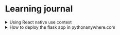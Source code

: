 # Learning journal 

<details>
<summary>Using React native use context</summary>



`useContext` is a react native hook that helps with accessing the value of a parameter from any screen under the same context without manually passing from each screens. 

### React native hooks 
Hooks are special functions in the react that helps in manage the states in different componets. Like useState hook , helps to change the variable state. useEffect hooks the functions will be called when the screen is loaded or when the value of variable is changed. 

While useing `useEffect(()=> randomFunctions(); {},[]);` the codes in the the use effects runs the when the component loads. And if we are any variable inside the square bracket then the functions called inside the useEffect changes when the value of the variable changes like  `useEffect(()=> randomFunctions(); {},[userId]); , the codes inside the useEffect will be called whenever the value of the userId is changed.

These hooks can only be called inside a functional component in react. So a functional component is any javascript function that return jsx. Jsx is certain syntax of javascript where we create html like structues.

These hooks are very useful in my project, I use the useState to assign values to the variable. useEffects are used to show the ui according to the respective users. And the useContext was the one that helped me to pass parameters between different type of Stacks in my project.

### How it was useful in my project

So in react navigation happens by creating a navigation container that we can import from the package react-navigation and By creating Stack , where Stack is a `createStackNavigator` function we can import from react navigation. So we can create different `Stack.Navigator` inside the navigation container. And inside the `Stack.Navigators` we can use our screens by using `Stack.screen`.

So in my case I have two different types of stacks one is the AuthStack which have the screeens for user login or sign up and that is a `Stack.Navigator` and the other one is the userStack which contain the screens that the user will be using after authentication and that is a `Tab.navigator` where tab is a `createBottomTabNavigator` function that we import from `@react-navigation/bottom-tabs`. So I was troubling with moving how to move from the Stack navigator to the Tab navigator.

So I figured that out with the help of nested navigations from this article https://reactnavigation.org/docs/nesting-navigators/. by using the tab navigator as a component inside the stack navigator. And the next challege was how to pass the user id after authentication from the auth stack to userStack. Here evethough i am using the my bottoms tabs in userStack inside a stack navigator component, both are different files and different stacks. So I was struggling to find a way and then I found the `useContex` hook.

### How to use the `useContext` hook

```javascript
import React, { createContext, useState } from 'react';

export const AuthContext = createContext();

export const AuthProvider = ({ children }) => {
  const [userId, setUserId] = useState(null);
  const [emplyObject, setEmplyObject] = useState(null);
  const [emplyFlag, setEmplyFlag] = useState(null);

  return (
    <AuthContext.Provider value={{ userId, setUserId, emplyObject, setEmplyObject, emplyFlag, setEmplyFlag }}>
      {children}
    </AuthContext.Provider>
  );
};
```

So I first created a new file call `AuthContext` and we are exportinig two things from this file `AuthContext` and `AuthProvider`, these are the names give by me this can be any names. Here `Auth context` is the `createContext` function that the we import from react and `AuthProvider` is a functional component accepting a `childern` parameter. So I declared the `userId` and the `setUser Id` inside the `AuthProvider` and then the `AuthProvider` functional component is returning an `AuthContext.provider` where you can define the values that the childern of this can be used, in my case i have the `userId` and the `setUser` function inside the `value` so that any of the children element can use these. 

Then after creating the `AuthContext` file, I wrapped my Navigation container in the `App.js` file with the `AuthProvider` and then I imported the `setUserId` function in the usercreation page in the `AuthStack` and set the value for the `userId` and then when I move to the `userStack` I import the `userId` from the `AuthContext` and userthe `userId`. This is possible because as we wrapped our main navigator inside the `AuthProvider` and we can set or use the `userId` value from any screens inside the children of the `AuthProvider`, this was very useful. 

### Resources that helped me

* Crawford, T. (2023, September 22). React Navigation - Nesting Navigators. YouTube. https://www.youtube.com/watch?v=6RhOzQciVwI
* NetNinja (2020). React Context & Hooks. YouTube. https://www.youtube.com/watch?v=-40TBdSRk6E
* React Navigation. (n.d.). Nesting navigators. Retrieved October 25, 2024, from https://reactnavigation.org/docs/nesting-navigators/

</details>

<details>
<summary>How to deploy the flask app in pythonanywhere.com</summary>

pyhthonanywhere.com helps to deploy different Python apps like Flask, and Django for free. We will be having some restriction like not able to change the url and will be having a data limit of 500mb. However, it works great.

1. Create a new account in pythonanywhere.com
2. Now we can see our dashboard and then go to the file section and create new folder that can be anything.
3. Now create a virtual environment inside the newly created folder. For that we have to go to the console tab and create a new bash console. Make sure we are inside the project directory and then run this command

   ```
   python -m venv venv
   ```
This will create a virtual environment inside the folder. I wish to share my understanding of about what is a python virtual environment

### What is a python virtual environment:

Imagine we are an artist with different projects. 
* Without vitual environment we will be having a big room with all the tools that can be used to any project.
* But with a virtual environment we will be having separate rooms for each projects having the necessary tools required for that project only. Like a little organized. 

So by creating a virtual environment to a project will be like creating a room for that project with only the necessary tools. This helps to avoid the package conflicts problems and do not commit that to the git hub as it might not work on the others and might be having security issues. 

Python Land. (n.d.). Python venv: How to create, activate, deactivate, and delete. Retrieved from https://python.land/virtual-environments/virtualenv

4. So now after creating we can activate the venv by the following command, note that the venv is the name that we given to our virtual environment that can be anything

```python
source venv/bin/activate
```
5. Create requirements.txt file, with all the required packages.

So in your computer, that is where we were running the flask app as local host we have run the following command in the flask app root directory

```python
pip freeze > requirements.txt
```

This will create a new requirements.txt file in the root directory and will list all the packages required for this project.

6. Remove the debug codes from your project:

    So in your computer before exporting the app.py file that is where we have all our apis we have to remove the code

   ```
   if __name__ == '__main__':
    app.run(debug=True, host='0.0.0.0')
   ```

   We were using this for the debug mode now we are switching to the production mode with do not need this it is a best practice for some security reasons.

7. Now in the pythonanywhere inside the our project folder that is in the files tab press the button `upload a file` and then upload the files `app.py` and the `requirements.txt` file  from your local machine.
8. Install the required packages to the virtual environment:
   ```python
   pip install -r requirements.txt
   ```
   So by the above command in the base we will be installing all of our necessary packages to our virtual environment.
9. Add the firebase configurations:
    So inside our project folder which has the app.py, requirements.txt, and the venv folder, we will create a new folder called `config` and inside the config folder upload the serviceAccountKey.json file from your computer that has the firebase configurations.
10. Create new web app:
    
     - Go to the web tab
     - Click `Add a new web app` Button
     - The create the web app by choosing the latest python version.
       
11. Update the WSGI file:

    Under the web app there is a link to modify the WSGI file:
    
    - Here change the path to the app folder. like `/home/perfectSky/mysite/venv` in my case as my user name is perfectSky
    - Change the virtual environment path. There will be a variable `VIRTUALENV = '/home/perfectSky/mysite/venv'`.

Thats all the setups just click save go back to the web tab, press reload and the our backend is live now.

</details>
